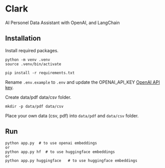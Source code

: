 # Clark
AI Personel Data Assistant with OpenAI, and LangChain

## Installation

Install required packages.
```
python -m venv .venv
source .venv/bin/activate

pip install -r requirements.txt
```

Rename `.env.example` to `.env` and update the OPENAI_API_KEY [OpenAI API key](https://platform.openai.com/account/api-keys).

Create data/pdf data/csv folder.
```
mkdir -p data/pdf data/csv
```

Place your own data (csv, pdf) into `data/pdf` and `data/csv` folder.

## Run

```
python app.py  # to use openai embeddings
or
python app.py hf  # to use huggingface embeddings
or
python app.py huggingface   # to use huggingface embeddings

```
